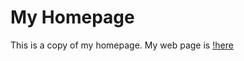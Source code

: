 # My Homepage
This is a copy of my homepage.
My web page is [!here](http://homepage.ntu.edu.tw/~b04106003)
